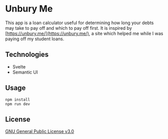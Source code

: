 # Unbury Me

This app is a loan calculator useful for determining how long your debts may take to pay off and which to pay off first. It is inspired by [https://unbury.me/](https://unbury.me/), a site which helped me while I was paying off my student loans.

## Technologies
* Svelte
* Semantic UI

## Usage

```
npm install
npm run dev
```

## License
[GNU General Public License v3.0](https://github.com/daltonscharff/unbury-me/blob/main/LICENSE)
